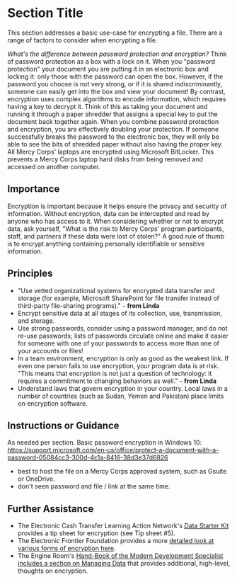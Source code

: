 # Section Title
This section addresses a basic use-case for encrypting a file. There are a range of factors to consider when encrypting a file.

*What's the difference between password protection and encryption?*
Think of password protection as a box with a lock on it. When you "password protection" your document you are putting it in an electronic box and locking it: only those with the password can open the box. However, if the password you choose is not very strong, or if it is shared indiscriminantly, someone can easily get into the box and view your document! By contrast, encryption uses complex algorithms to encode information, which requires having a key to decrypt it. Think of this as taking your document and running it through a paper shredder that assigns a special key to put the document back together again. When you combine password protection and encryption, you are effectively doubling your protection. If someone successfully breaks the password to the electronic box, they will only be able to see the bits of shredded paper without also having the proper key. All Mercy Corps' laptops are encrypted using Microsoft BitLocker. This prevents a Mercy Corps laptop hard disks from being removed and accessed on another computer.

## Importance
Encryption is important because it helps ensure the privacy and security of information. Without encryption, data can be intercepted and read by anyone who has access to it. When considering whether or not to encrypt data, ask yourself, "What is the risk to Mercy Corps' program participants, staff, and partners if these data were lost of stolen?" A good rule of thumb is to encrypt anything containing personally identifiable or sensitive information.

## Principles
- "Use vetted organizational systems for encrypted data transfer and storage (for example, Microsoft SharePoint for file transfer instead of third-party file-sharing programs)." - **from Linda**
- Encrypt sensitive data at all stages of its collection, use, transmission, and storage.
- Use strong passwords, consider using a password manager, and do not re-use passwords; lists of passwords circulate online and make it easier for someone with one of your passwords to access more than one of your accounts or files!
- In a team environment, encryption is only as good as the weakest link. If even one person fails to use encryption, your program data is at risk. "This means that encryption is not just a question of technology: it requires a commitment to changing behaviors as well."  - **from Linda**
- Understand laws that govern encryption in your country. Local laws in a number of countries (such as Sudan, Yemen and Pakistan) place limits
on encryption software.

## Instructions or Guidance
As needed per section.
Basic password encryption in Windows 10: https://support.microsoft.com/en-us/office/protect-a-document-with-a-password-05084cc3-300d-4c1a-8416-38d3e37d6826
- best to host the file on a Mercy Corps approved system, such as Gsuite or OneDrive.
- don't seen password and file / link at the same time. 

## Further Assistance
- The Electronic Cash Transfer Learning Action Network's [Data Starter Kit](https://www.calpnetwork.org/wp-content/uploads/2020/06/DataStarterKitforFieldStaffELAN.pdf) provides a tip sheet for encryption (see Tip sheet #5).
- The Electronic Frontier Foundation provides a more [detailed look at various forms of encryption here](https://ssd.eff.org/en/module/what-should-i-know-about-encryption).
- The Engine Room's [Hand-Book of the Modern Development Specialist includes a section on Managing Data](https://the-engine-room.github.io/responsible-data-handbook/) that provides additional, high-level, thoughts on encryption.

